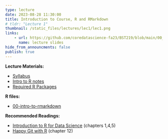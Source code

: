 ```yaml
---
type: lecture
date: 2023-08-28 11:30:00
title: Introduction to Course, R and RMarkdown
# tldr: "Lecture 1"
thumbnail: /static_files/lectures/lec1/lec1.png
links: 
    - url: https://github.com/coredatascience-fa23/BST219/blob/main/00_course_introduction/Lecture_01.pdf
      name: lecture slides
hide_from_announcments: false
publish: true
---
```

**Lecture Materials:**
- [Syllabus](https://github.com/coredatascience-fa23/BST219/blob/main/00_course_introduction/BST219_syllabus.pdf)
- [Intro to R notes](https://github.com/coredatascience-fa23/BST219/blob/main/01_R-basics/notes_intro-to-r.pdf)
- [Required R Packages](https://github.com/coredatascience-fa23/BST219/blob/main/00_course_introduction/R%20Packages%20Needed%20for%20Course.pdf)

**R files:**
- [00-intro-to-rmarkdown](https://github.com/coredatascience-fa23/BST219/blob/main/01_R-basics/00-intro-to-rmarkdown.Rmd)


**Recommended Readings:**
- [Introduction to R for Data Science](https://r4ds.had.co.nz/index.html) (chapters 1,4,5)
- [Happy Git with R](https://happygitwithr.com) (chapter 12)
